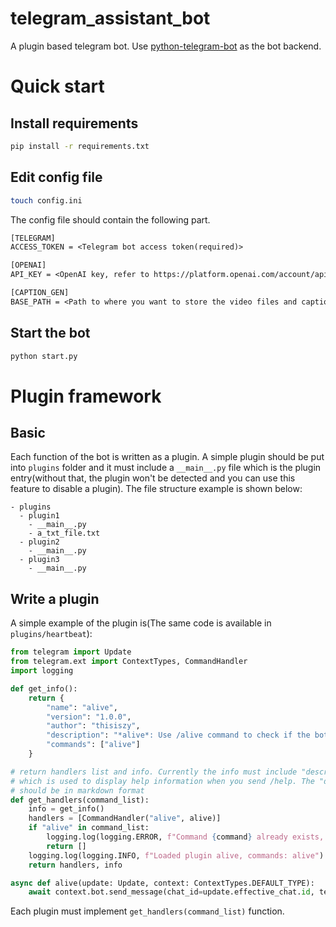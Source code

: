 # telegram_assistant_bot
A plugin based telegram bot. Use [python-telegram-bot](https://github.com/python-telegram-bot/python-telegram-bot) as the bot backend.

# Quick start
## Install requirements
```bash
pip install -r requirements.txt
```

## Edit config file
```bash
touch config.ini
```
The config file should contain the following part.
```txt
[TELEGRAM]
ACCESS_TOKEN = <Telegram bot access token(required)>

[OPENAI]
API_KEY = <OpenAI key, refer to https://platform.openai.com/account/api-keys>

[CAPTION_GEN]
BASE_PATH = <Path to where you want to store the video files and caption files(required if use caption_gen)>
```

## Start the bot
```bash
python start.py
```

# Plugin framework
## Basic
Each function of the bot is written as a plugin. A simple plugin should be put into `plugins` folder and it must include a `__main__.py` file which is the plugin entry(without that, the plugin won't be detected and you can use this feature to disable a plugin). The file structure example is shown below:
```
- plugins
  - plugin1
    - __main__.py
    - a_txt_file.txt
  - plugin2 
    - __main__.py
  - plugin3 
    - __main__.py
```

## Write a plugin
A simple example of the plugin is(The same code is available in `plugins/heartbeat`):
```python
from telegram import Update
from telegram.ext import ContextTypes, CommandHandler
import logging

def get_info():
    return {
        "name": "alive", 
        "version": "1.0.0", 
        "author": "thisiszy",
        "description": "*alive*: Use /alive command to check if the bot is alive",
        "commands": ["alive"]
    }

# return handlers list and info. Currently the info must include "description" key 
# which is used to display help information when you send /help. The "description"
# should be in markdown format
def get_handlers(command_list):
    info = get_info()
    handlers = [CommandHandler("alive", alive)]
    if "alive" in command_list:
        logging.log(logging.ERROR, f"Command {command} already exists, ignored!")
        return []
    logging.log(logging.INFO, f"Loaded plugin alive, commands: alive")
    return handlers, info

async def alive(update: Update, context: ContextTypes.DEFAULT_TYPE):
    await context.bot.send_message(chat_id=update.effective_chat.id, text="Alive!")
```
Each plugin must implement `get_handlers(command_list)` function.
